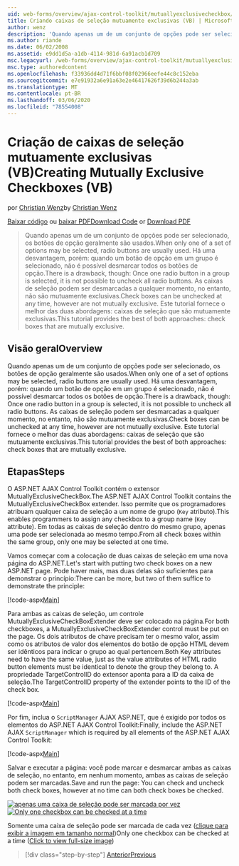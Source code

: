 ```yaml
---
uid: web-forms/overview/ajax-control-toolkit/mutuallyexclusivecheckbox/creating-mutually-exclusive-checkboxes-vb
title: Criando caixas de seleção mutuamente exclusivas (VB) | Microsoft Docs
author: wenz
description: 'Quando apenas um de um conjunto de opções pode ser selecionado, os botões de opção geralmente são usados. Há uma desvantagem, porém: quando um botão de opção em um grupo é selecionado,...'
ms.author: riande
ms.date: 06/02/2008
ms.assetid: e9dd1d5a-a1db-4114-981d-6a91acb1d709
msc.legacyurl: /web-forms/overview/ajax-control-toolkit/mutuallyexclusivecheckbox/creating-mutually-exclusive-checkboxes-vb
msc.type: authoredcontent
ms.openlocfilehash: f33936dd4d71f6bbf08f02966eefe44c8c152eba
ms.sourcegitcommit: e7e91932a6e91a63e2e46417626f39d6b244a3ab
ms.translationtype: MT
ms.contentlocale: pt-BR
ms.lasthandoff: 03/06/2020
ms.locfileid: "78554008"
---
```

# <a name="creating-mutually-exclusive-checkboxes-vb"></a><span data-ttu-id="7ec3e-104">Criação de caixas de seleção mutuamente exclusivas (VB)</span><span class="sxs-lookup"><span data-stu-id="7ec3e-104">Creating Mutually Exclusive Checkboxes (VB)</span></span>

<span data-ttu-id="7ec3e-105">por [Christian Wenz](https://github.com/wenz)</span><span class="sxs-lookup"><span data-stu-id="7ec3e-105">by [Christian Wenz](https://github.com/wenz)</span></span>

<span data-ttu-id="7ec3e-106">[Baixar código](https://download.microsoft.com/download/9/3/f/93f8daea-bebd-4821-833b-95205389c7d0/MutuallyExclusiveCheckBox0.vb.zip) ou [baixar PDF](https://download.microsoft.com/download/b/6/a/b6ae89ee-df69-4c87-9bfb-ad1eb2b23373/mutuallyexclusivecheckbox0VB.pdf)</span><span class="sxs-lookup"><span data-stu-id="7ec3e-106">[Download Code](https://download.microsoft.com/download/9/3/f/93f8daea-bebd-4821-833b-95205389c7d0/MutuallyExclusiveCheckBox0.vb.zip) or [Download PDF](https://download.microsoft.com/download/b/6/a/b6ae89ee-df69-4c87-9bfb-ad1eb2b23373/mutuallyexclusivecheckbox0VB.pdf)</span></span>

> <span data-ttu-id="7ec3e-107">Quando apenas um de um conjunto de opções pode ser selecionado, os botões de opção geralmente são usados.</span><span class="sxs-lookup"><span data-stu-id="7ec3e-107">When only one of a set of options may be selected, radio buttons are usually used.</span></span> <span data-ttu-id="7ec3e-108">Há uma desvantagem, porém: quando um botão de opção em um grupo é selecionado, não é possível desmarcar todos os botões de opção.</span><span class="sxs-lookup"><span data-stu-id="7ec3e-108">There is a drawback, though: Once one radio button in a group is selected, it is not possible to uncheck all radio buttons.</span></span> <span data-ttu-id="7ec3e-109">As caixas de seleção podem ser desmarcadas a qualquer momento, no entanto, não são mutuamente exclusivas.</span><span class="sxs-lookup"><span data-stu-id="7ec3e-109">Check boxes can be unchecked at any time, however are not mutually exclusive.</span></span> <span data-ttu-id="7ec3e-110">Este tutorial fornece o melhor das duas abordagens: caixas de seleção que são mutuamente exclusivas.</span><span class="sxs-lookup"><span data-stu-id="7ec3e-110">This tutorial provides the best of both approaches: check boxes that are mutually exclusive.</span></span>

## <a name="overview"></a><span data-ttu-id="7ec3e-111">Visão geral</span><span class="sxs-lookup"><span data-stu-id="7ec3e-111">Overview</span></span>

<span data-ttu-id="7ec3e-112">Quando apenas um de um conjunto de opções pode ser selecionado, os botões de opção geralmente são usados.</span><span class="sxs-lookup"><span data-stu-id="7ec3e-112">When only one of a set of options may be selected, radio buttons are usually used.</span></span> <span data-ttu-id="7ec3e-113">Há uma desvantagem, porém: quando um botão de opção em um grupo é selecionado, não é possível desmarcar todos os botões de opção.</span><span class="sxs-lookup"><span data-stu-id="7ec3e-113">There is a drawback, though: Once one radio button in a group is selected, it is not possible to uncheck all radio buttons.</span></span> <span data-ttu-id="7ec3e-114">As caixas de seleção podem ser desmarcadas a qualquer momento, no entanto, não são mutuamente exclusivas.</span><span class="sxs-lookup"><span data-stu-id="7ec3e-114">Check boxes can be unchecked at any time, however are not mutually exclusive.</span></span> <span data-ttu-id="7ec3e-115">Este tutorial fornece o melhor das duas abordagens: caixas de seleção que são mutuamente exclusivas.</span><span class="sxs-lookup"><span data-stu-id="7ec3e-115">This tutorial provides the best of both approaches: check boxes that are mutually exclusive.</span></span>

## <a name="steps"></a><span data-ttu-id="7ec3e-116">Etapas</span><span class="sxs-lookup"><span data-stu-id="7ec3e-116">Steps</span></span>

<span data-ttu-id="7ec3e-117">O ASP.NET AJAX Control Toolkit contém o extensor MutuallyExclusiveCheckBox.</span><span class="sxs-lookup"><span data-stu-id="7ec3e-117">The ASP.NET AJAX Control Toolkit contains the MutuallyExclusiveCheckBox extender.</span></span> <span data-ttu-id="7ec3e-118">Isso permite que os programadores atribuam qualquer caixa de seleção a um nome de grupo (`Key` atributo).</span><span class="sxs-lookup"><span data-stu-id="7ec3e-118">This enables programmers to assign any checkbox to a group name (`Key` attribute).</span></span> <span data-ttu-id="7ec3e-119">Em todas as caixas de seleção dentro do mesmo grupo, apenas uma pode ser selecionada ao mesmo tempo.</span><span class="sxs-lookup"><span data-stu-id="7ec3e-119">From all check boxes within the same group, only one may be selected at one time.</span></span>

<span data-ttu-id="7ec3e-120">Vamos começar com a colocação de duas caixas de seleção em uma nova página do ASP.NET.</span><span class="sxs-lookup"><span data-stu-id="7ec3e-120">Let's start with putting two check boxes on a new ASP.NET page.</span></span> <span data-ttu-id="7ec3e-121">Pode haver mais, mas duas delas são suficientes para demonstrar o princípio:</span><span class="sxs-lookup"><span data-stu-id="7ec3e-121">There can be more, but two of them suffice to demonstrate the principle:</span></span>

[!code-aspx[Main](creating-mutually-exclusive-checkboxes-vb/samples/sample1.aspx)]

<span data-ttu-id="7ec3e-122">Para ambas as caixas de seleção, um controle MutuallyExclusiveCheckBoxExtender deve ser colocado na página.</span><span class="sxs-lookup"><span data-stu-id="7ec3e-122">For both checkboxes, a MutuallyExclusiveCheckBoxExtender control must be put on the page.</span></span> <span data-ttu-id="7ec3e-123">Os dois atributos de chave precisam ter o mesmo valor, assim como os atributos de valor dos elementos do botão de opção HTML devem ser idênticos para indicar o grupo ao qual pertencem.</span><span class="sxs-lookup"><span data-stu-id="7ec3e-123">Both Key attributes need to have the same value, just as the value attributes of HTML radio button elements must be identical to denote the group they belong to.</span></span> <span data-ttu-id="7ec3e-124">A propriedade TargetControlID do extensor aponta para a ID da caixa de seleção.</span><span class="sxs-lookup"><span data-stu-id="7ec3e-124">The TargetControlID property of the extender points to the ID of the check box.</span></span>

[!code-aspx[Main](creating-mutually-exclusive-checkboxes-vb/samples/sample2.aspx)]

<span data-ttu-id="7ec3e-125">Por fim, inclua o `ScriptManager` AJAX ASP.NET, que é exigido por todos os elementos do ASP.NET AJAX Control Toolkit:</span><span class="sxs-lookup"><span data-stu-id="7ec3e-125">Finally, include the ASP.NET AJAX `ScriptManager` which is required by all elements of the ASP.NET AJAX Control Toolkit:</span></span>

[!code-aspx[Main](creating-mutually-exclusive-checkboxes-vb/samples/sample3.aspx)]

<span data-ttu-id="7ec3e-126">Salvar e executar a página: você pode marcar e desmarcar ambas as caixas de seleção, no entanto, em nenhum momento, ambas as caixas de seleção podem ser marcadas.</span><span class="sxs-lookup"><span data-stu-id="7ec3e-126">Save and run the page: You can check and uncheck both check boxes, however at no time can both check boxes be checked.</span></span>

<span data-ttu-id="7ec3e-127">[![apenas uma caixa de seleção pode ser marcada por vez](creating-mutually-exclusive-checkboxes-vb/_static/image2.png)](creating-mutually-exclusive-checkboxes-vb/_static/image1.png)</span><span class="sxs-lookup"><span data-stu-id="7ec3e-127">[![Only one checkbox can be checked at a time](creating-mutually-exclusive-checkboxes-vb/_static/image2.png)](creating-mutually-exclusive-checkboxes-vb/_static/image1.png)</span></span>

<span data-ttu-id="7ec3e-128">Somente uma caixa de seleção pode ser marcada de cada vez ([clique para exibir a imagem em tamanho normal](creating-mutually-exclusive-checkboxes-vb/_static/image3.png))</span><span class="sxs-lookup"><span data-stu-id="7ec3e-128">Only one checkbox can be checked at a time ([Click to view full-size image](creating-mutually-exclusive-checkboxes-vb/_static/image3.png))</span></span>

> [!div class="step-by-step"]
> [<span data-ttu-id="7ec3e-129">Anterior</span><span class="sxs-lookup"><span data-stu-id="7ec3e-129">Previous</span></span>](creating-mutually-exclusive-checkboxes-cs.md)

